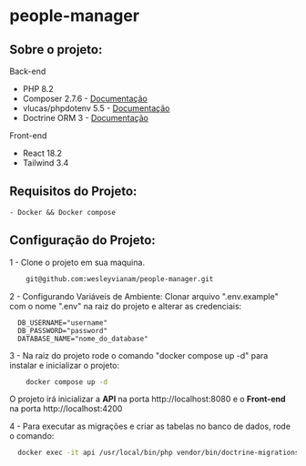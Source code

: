# people-manager

## Sobre o projeto:
Back-end
* PHP 8.2
* Composer 2.7.6 - [Documentação](https://getcomposer.org/doc/)
* vlucas/phpdotenv 5.5 - [Documentação](https://github.com/vlucas/phpdotenv)
* Doctrine ORM 3 - [Documentação](https://www.doctrine-project.org/)

Front-end
* React 18.2
* Tailwind 3.4

## Requisitos do Projeto:
    - Docker && Docker compose 
## Configuração do Projeto:
1 - Clone o projeto em sua maquina.
```bash
    git@github.com:wesleyvianam/people-manager.git
```

2 - Configurando Variáveis de Ambiente: Clonar arquivo ".env.example" com o nome ".env" na raiz do projeto e alterar as credenciais:

      DB_USERNAME="username"
      DB_PASSWORD="password"
      DATABASE_NAME="nome_do_database"

3 - Na raiz do projeto rode o comando "docker compose up -d" para instalar e inicializar o projeto:
```bash
    docker compose up -d
```
O projeto irá inicializar a **API** na porta http://localhost:8080 e o **Front-end** na porta http://localhost:4200

4 - Para executar as migrações e criar as tabelas no banco de dados, rode o comando:
```bash
  docker exec -it api /usr/local/bin/php vendor/bin/doctrine-migrations migrations:migrate
```

